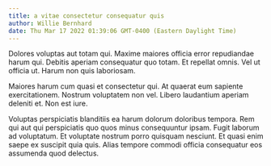 ```yaml
---
title: a vitae consectetur consequatur quis
author: Willie Bernhard
date: Thu Mar 17 2022 01:39:06 GMT-0400 (Eastern Daylight Time)
---
```

Dolores voluptas aut totam qui. Maxime maiores officia error repudiandae harum qui. Debitis aperiam consequatur quo totam. Et repellat omnis. Vel ut officia ut. Harum non quis laboriosam.

 Maiores harum cum quasi et consectetur qui. At quaerat eum sapiente exercitationem. Nostrum voluptatem non vel. Libero laudantium aperiam deleniti et. Non est iure.

 Voluptas perspiciatis blanditiis ea harum dolorum doloribus tempora. Rem qui aut qui perspiciatis quo quos minus consequuntur ipsam. Fugit laborum ad voluptatum. Et voluptate nostrum porro quisquam nesciunt. Et quasi enim saepe ex suscipit quia quis. Alias tempore commodi officia consequatur eos assumenda quod delectus.